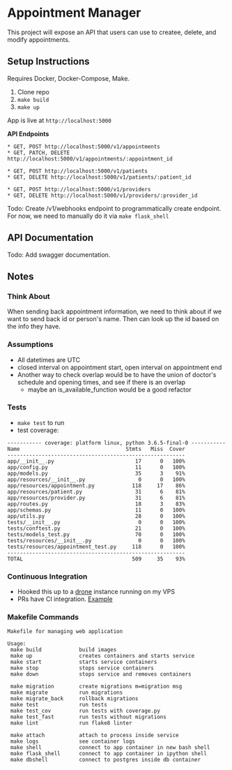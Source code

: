# Appointment Manager

This project will expose an API that users can use to createe, delete, and modify appointments.

## Setup Instructions

Requires Docker, Docker-Compose, Make.

1. Clone repo
1. `make build`
1. `make up`

App is live at `http://localhost:5000`

**API Endpoints**

```console
* GET, POST http://localhost:5000/v1/appointments
* GET, PATCH, DELETE http://localhost:5000/v1/appointments/:appointment_id

* GET, POST http://localhost:5000/v1/patients
* GET, DELETE http://localhost:5000/v1/patients/:patient_id

* GET, POST http://localhost:5000/v1/providers
* GET, DELETE http://localhost:5000/v1/providers/:provider_id
```

Todo: Create /v1/webhooks endpoint to programmatically create endpoint. For now, we need to manually do it via `make flask_shell`

## API Documentation

Todo: Add swagger documentation.

## Notes

### Think About

When sending back appointment information, we need to think about if we want to send back id or person's name. Then can look up the id based on the info they have.

### Assumptions

* All datetimes are UTC
* closed interval on appointment start, open interval on appointment end
* Another way to check overlap would be to have the union of doctor's schedule and opening times, and see if there is an overlap
  * maybe an is_available_function would be a good refactor

### Tests

* `make test` to run
* test coverage:

```text
----------- coverage: platform linux, python 3.6.5-final-0 -----------
Name                                  Stmts   Miss  Cover
---------------------------------------------------------
app/__init__.py                          17      0   100%
app/config.py                            11      0   100%
app/models.py                            35      3    91%
app/resources/__init__.py                 0      0   100%
app/resources/appointment.py            118     17    86%
app/resources/patient.py                 31      6    81%
app/resources/provider.py                31      6    81%
app/routes.py                            18      3    83%
app/schemas.py                           11      0   100%
app/utils.py                             28      0   100%
tests/__init__.py                         0      0   100%
tests/conftest.py                        21      0   100%
tests/models_test.py                     70      0   100%
tests/resources/__init__.py               0      0   100%
tests/resources/appointment_test.py     118      0   100%
---------------------------------------------------------
TOTAL                                   509     35    93%
```

### Continuous Integration

* Hooked this up to a [drone](https://drone.io) instance running on my VPS
* PRs have CI integration. [Example](https://github.com/alysivji/appointment-manager/pull/1)

### Makefile Commands

```text
Makefile for managing web application

Usage:
 make build            build images
 make up               creates containers and starts service
 make start            starts service containers
 make stop             stops service containers
 make down             stops service and removes containers

 make migration        create migrations m=migration msg
 make migrate          run migrations
 make migrate_back     rollback migrations
 make test             run tests
 make test_cov         run tests with coverage.py
 make test_fast        run tests without migrations
 make lint             run flake8 linter

 make attach           attach to process inside service
 make logs             see container logs
 make shell            connect to app container in new bash shell
 make flask_shell      connect to app container in ipython shell
 make dbshell          connect to postgres inside db container
```
